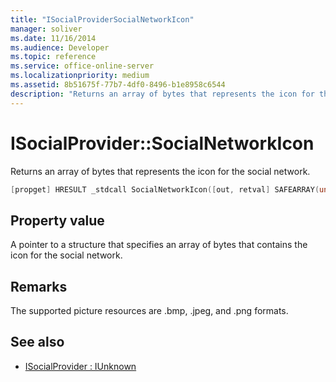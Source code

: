 ```yaml
---
title: "ISocialProviderSocialNetworkIcon"
manager: soliver
ms.date: 11/16/2014
ms.audience: Developer
ms.topic: reference
ms.service: office-online-server
ms.localizationpriority: medium
ms.assetid: 8b51675f-77b7-4df0-8496-b1e8958c6544
description: "Returns an array of bytes that represents the icon for the social network."
---
```


# ISocialProvider::SocialNetworkIcon

Returns an array of bytes that represents the icon for the social network. 
  
```cpp
[propget] HRESULT _stdcall SocialNetworkIcon([out, retval] SAFEARRAY(unsigned char)* networkIcon);
```

## Property value

A pointer to a structure that specifies an array of bytes that contains the icon for the social network.
  
## Remarks

The supported picture resources are .bmp, .jpeg, and .png formats.
  
## See also

- [ISocialProvider : IUnknown](isocialprovideriunknown.md)

